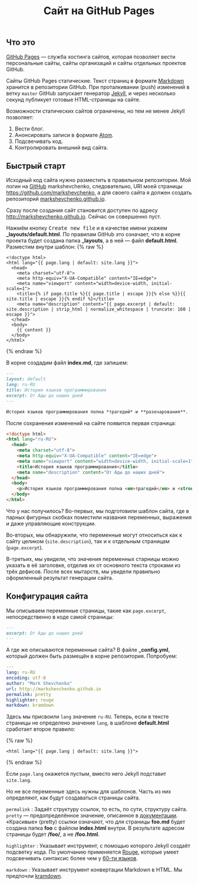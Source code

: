 ﻿---
title: Сайт на GitHub Pages
excerpt: Инструкция для начинающих
id: github-pages
---

## Что это

[GitHub Pages](https://pages.github.com/)&nbsp;&mdash; служба хостинга сайтов, которая позволяет вести персональные сайты, сайты организаций и сайты
отдельных проектов GitHub.

Сайты GitHub Pages статические. Текст страниц в формате [Markdown](https://daringfireball.net/projects/markdown/) хранится в репозитории GitHub.
При проталкивании (push) изменений в ветку `master` GitHub запускает генератор [Jekyll](https://jekyllrb.com/), и через несколько секунд
публикует готовые HTML-страницы на сайте.

Возможности статических сайтов ограничены, но тем не менее Jekyll позволяет:

1. Вести блог.
1. Анонсировать записи в формате [Atom](https://tools.ietf.org/html/rfc4287).
1. Подсвечивать код.
1. Контролировать внешний вид сайта.

## Быстрый старт

Исходный код сайта нужно разместить в правильном репозитории. Мой логин на [GitHub](https://github.com/) markshevchenko, следовательно,
URI моей страницы https://github.com/markshevchenko, а для своего сайта я должен создать репозиторий
[markshevchenko.github.io](https://github.com/markshevchenko/markshevchenko.github.io).

Сразу после создания сайт становится доступен по адресу http://markshevchenko.github.io. Сейчас он совершенно пуст.

Нажмём кнопку <kbd>Create new file</kbd> и в качестве имени укажем **_layouts/default.html**. По правилам GitHub это означает, что
в корне проекта будет создана папка **_layouts**, а в ней&nbsp;&mdash; файл **default.html**. Разместим внутри шаблон:
{% raw %}
```liquid
<!doctype html>
<html lang="{{ page.lang | default: site.lang }}">
  <head>
    <meta charset="utf-8">
    <meta http-equiv="X-UA-Compatible" content="IE=edge">
    <meta name="viewport" content="width=device-width, initial-scale=1">
    <title>{% if page.title %}{{ page.title | escape }}{% else %}}{{ site.title | escape }}{% endif %}</title>
    <meta name="description" content="{{ page.excerpt | default: site.description | strip_html | normalize_whitespace | truncate: 160 | escape }}">
  </head>
  <body>
    {{ content }}
  </body>
</html>
```
{% endraw %}

В корне создадим файл **index.md**, где запишем:

```markdown
---
layout: default
lang: ru-RU
title: История языков программирования
excerpt: От Ады до наших дней
---

История языков программирования полна *трагедий* и **разочарования**.
```

После сохранения изменений на сайте появится первая страница:

```html
<!doctype html>
<html lang="ru-RU">
  <head>
    <meta charset="utf-8">
    <meta http-equiv="X-UA-Compatible" content="IE=edge">
    <meta name="viewport" content="width=device-width, initial-scale=1">
    <title>История языков программирования</title>
    <meta name="description" content="От Ады до наших дней">
  </head>
  <body>
    <p>История языков программирования полна <em>трагедий</em> и <strong>разочарования</strong>.</p>
  </body>
</html>
```

Что у нас получилось? Во-первых, мы подготовили шаблон сайта, где в парных фигурных скобках поместили названия переменных, выражения и даже управляющие конструкции.

Во-вторых, мы обнаружили, что переменные могут относиться как к сайту целиком (`site.description`), так и к отдельным страницам (`page.excerpt`).

В-третьих, мы увидели, что значения переменных старницы можно указать в её заголовке, отделив их от основного текста строками из трёх дефисов.
После всех мытарств, мы увидели правильно оформленный результат генерации сайта.

## Конфигурация сайта

Мы описываем переменные страницы, такие как `page.excerpt`, непосредственно в коде самой страницы:

```markdown
---
excerpt: От Ады до наших дней
---
```

А где же описываются переменные сайта? В файле **_config.yml**, который должен быть размещён в корне репозитория. Попробуем:

```yaml
---
lang: ru-RU
encoding: utf-8
author: "Mark Shevchenko"
url: http://markshevchenko.github.io
permalink: pretty
highlighter: rouge
markdown: kramdown
```

Здесь мы присвоили `lang` значение `ru-RU`. Теперь, если в тексте страницы не определено значение `lang`, в шаблоне **default.html** сработает второе правило:

{% raw %}
```liquid
<html lang="{{ page.lang | default: site.lang }}">
```
{% endraw %}

Если `page.lang` окажется пустым, вместо него Jekyll подставит `site.lang`.

Но не все переменные здесь нужны для шаблонов. Часть из них определяют, как будут создаваться страницы сайта.

`permalink`
: Задаёт структуру ссылок, то есть, по сути, структуру сайта. `pretty`&nbsp;&mdash; предопределённое значение, описанное в [документации](https://jekyllrb.com/docs/permalinks/).
  &laquo;Красивые&raquo; (pretty) ссылки означают, что для страницы **foo.md** будет создана папка **foo** с файлом **index.html** внутри. В результате адресом страницы будет **/foo/**,
  а не **/foo.html**.

`highlighter`
: Указывает инструмент, с помощью которого Jekyll создаёт подсветку кода. По умолчанию применяется [Rouge](http://rouge.jneen.net/), которые умеет подсвечивать синтаксис
  более чем у [60-ти языков](https://github.com/jneen/rouge/wiki/List-of-supported-languages-and-lexers).

`markdown`
: Указывает инструмент конвертации Markdown в HTML. Мы предпочли [kramdown](https://kramdown.gettalong.org/).

